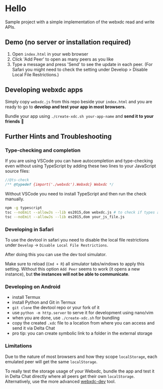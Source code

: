 # Hello

Sample project with a simple implementation of the webxdc read and write APIs.


## Demo (no server or installation required)

1. Open `index.html` in your web browser
2. Click 'Add Peer' to open as many peers as you like
3. Type a message and press 'Send' to see the update in each peer. (For Safari you might need to check the setting under Develop > Disable Local File Restrictions.)


## Developing webxdc apps

Simply copy `webxdc.js` from this repo beside your `index.html` and you are ready to go
to **develop and test your app in most browsers.**

Bundle your app using `./create-xdc.sh your-app-name`
and **send it to your friends** 🙂


## Further Hints and Troubleshooting

### Type-checking and completion

If you are using VSCode you can have autocompletion and type-checking even without using TypeScript by adding these two lines to your JavaScript source files:

```js
//@ts-check
/** @typedef {import('./webxdc').Webxdc} Webxdc */
```

Without VSCode you need to install TypeScript and then run the check manually.

```sh
npm -g typescript
tsc --noEmit --allowJs --lib es2015,dom webxdc.js # to check if types and simulator are in sync
tsc --noEmit --allowJs --lib es2015,dom your_js_file.js
```

### Developing in Safari

To use the devtool in safari you need to disable the local file restrictions
under `Develop` -> `Disable Local File Restrictions`.

After doing this you can use the dev tool simulator.

Make sure to reload (`Cmd + R`) all simulator tabs/windows to apply this setting.
Without this option `Add Peer` seems to work (it opens a new instance), but **the instances will not be able to communicate**.


### Developing on Android

- install Termux
- install Python and Git in Termux
- `git clone` the devtool repo or your fork of it
- use `python -m http.server` to serve it for development using nano/vim
- when you are done, use `./create-xdc.sh` for bundling
- copy the created `.xdc` file to a location from where you can access and send it via Delta Chat
- pro tip: you can create symbolic link to a folder in the external storage


### Limitations

Due to the nature of most browsers and how they scope `localStorage`,
each emulated peer will get the same `localStorage`.

To really test the storage usage of your Webxdc,
bundle the app and test it in Delta Chat directly
where all peers get their own `localStorage`.
Alternatively, use the more advanced [webxdc-dev](https://github.com/webxdc/webxdc-dev) tool.
